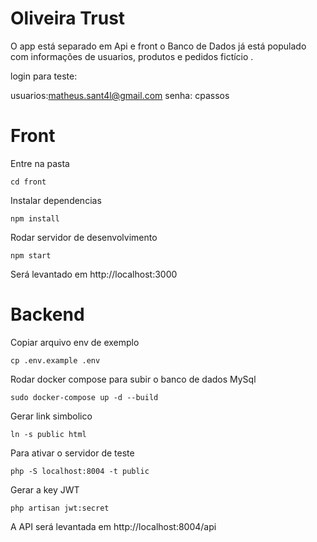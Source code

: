 
#  Oliveira Trust

O app está separado em Api e front 
o Banco de Dados já está populado com informações de usuarios, produtos e pedidos fictício .

login para teste:

usuarios:matheus.sant4l@gmail.com
senha: cpassos

# Front

Entre na pasta    
```
cd front
```

Instalar dependencias
```
npm install 
```

Rodar servidor de desenvolvimento
```
npm start
```

Será levantado em http://localhost:3000


# Backend

Copiar arquivo env de exemplo
```
cp .env.example .env
```

Rodar docker compose para subir o banco de dados MySql
```
sudo docker-compose up -d --build
```

Gerar link simbolico
```
ln -s public html
```
Para ativar o servidor de teste
```
php -S localhost:8004 -t public
```

Gerar a key JWT
```
php artisan jwt:secret
```

A API será levantada em http://localhost:8004/api
